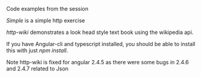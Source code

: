 Code examples from the session


*Simple* is a simple http exercise

*http-wiki* demonstrates a look head style text book using the wikipedia api.

If you have Angular-cli and typescript installed, you should be able to install this with just _npm install_.


Note http-wiki is fixed for angular 2.4.5 as there were some bugs in 2.4.6 and 2.4.7 related to Json



